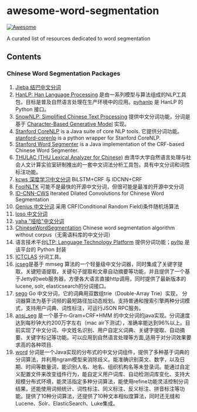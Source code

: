 # awesome-word-segmentation
[![Awesome](https://awesome.re/badge.svg)](https://awesome.re)

A curated list of resources dedicated to word segmentation

## Contents

### Chinese Word Segmentation Packages

1. [Jieba 结巴中文分词](https://github.com/fxsjy/jieba)
1. [HanLP: Han Language Processing](https://github.com/hankcs/HanLP) 是由一系列模型与算法组成的NLP工具包，目标是普及自然语言处理在生产环境中的应用。[pyhanlp](https://github.com/hankcs/pyhanlp) 是 HanLP 的 Python 接口。 
1. [SnowNLP: Simplified Chinese Text Processing](https://github.com/isnowfy/snownlp) 提供中文分词功能，分词是基于 [Character-Based Generative Model](http://aclweb.org/anthology//Y/Y09/Y09-2047.pdf) 实现。
1. [Stanford CoreNLP](https://github.com/stanfordnlp/CoreNLP) is a Java suite of core NLP tools. 它提供分词功能。[stanford-corenlp](https://github.com/Lynten/stanford-corenlp) is a python wrapper for Stanford CoreNLP.
1. [Stanford Word Segmenter](https://nlp.stanford.edu/software/segmenter.html) is a Java implementation of the CRF-based Chinese Word Segmenter.
1. [THULAC (THU Lexical Analyzer for Chinese)](https://github.com/thunlp/THULAC-Python) 由清华大学自然语言处理与社会人文计算实验室研制推出的一套中文词法分析工具包，具有中文分词和词性标注功能。
1. [kcws 深度学习中文分词](https://github.com/koth/kcws) BiLSTM+CRF 与 IDCNN+CRF
1. [FoolNLTK](https://github.com/rockyzhengwu/FoolNLTK) 可能不是最快的开源中文分词，但很可能是最准的开源中文分词
1. [ID-CNN-CWS](https://github.com/hankcs/ID-CNN-CWS) Iterated Dilated Convolutions for Chinese Word Segmentation
1. [Genius 中文分词](https://github.com/duanhongyi/genius) 采用 CRF(Conditional Random Field)条件随机场算法
1. [loso 中文分词](https://github.com/fangpenlin/loso)
1. [yaha "哑哈"中文分词](https://github.com/jannson/yaha)
1. [ChineseWordSegmentation](https://github.com/Moonshile/ChineseWordSegmentation) Chinese word segmentation algorithm without corpus（无需语料库的中文分词）
1. 语言技术平台[LTP: Language Technology Platform](https://github.com/HIT-SCIR/ltp) 提供分词功能；[pyltp](https://github.com/HIT-SCIR/pyltp) 是该平台的 Python 封装
1. [ICTCLAS](https://github.com/NLPIR-team/NLPIR-ICTCLAS) 分词工具。
1. [jcseg](https://github.com/lionsoul2014/jcseg)是基于 mmseg 算法的一个轻量级中文分词器，同时集成了关键字提取，关键短语提取，关键句子提取和文章自动摘要等功能，并且提供了一个基于Jetty的web服务器，方便各大语言直接http调用，同时提供了最新版本的lucene, solr, elasticsearch的分词接口。
1. [sego](https://github.com/huichen/sego) Go 中文分词，它的词典用双数组trie（Double-Array Trie）实现， 分词器算法为基于词频的最短路径加动态规划。支持普通和搜索引擎两种分词模式，支持用户词典、词性标注，可运行JSON RPC服务。
1. [ansj_seg](https://github.com/NLPchina/ansj_seg) 是一个基于n-Gram+CRF+HMM 的中文分词的java实现。分词速度达到每秒钟大约200万字左右（mac air下测试），准确率能达到96%以上。目前实现了中文分词、中文姓名识别、用户自定义词典、关键字提取、自动摘要、关键字标记等功能。可以应用到自然语言处理等方面,适用于对分词效果要求高的各种项目.
1. [word](https://github.com/ysc/word) 分词是一个Java实现的分布式的中文分词组件，提供了多种基于词典的分词算法，并利用ngram模型来消除歧义。能准确识别英文、数字，以及日期、时间等数量词，能识别人名、地名、组织机构名等未登录词。能通过自定义配置文件来改变组件行为，能自定义用户词库、自动检测词库变化、支持大规模分布式环境，能灵活指定多种分词算法，能使用refine功能灵活控制分词结果，还能使用词频统计、词性标注、同义标注、反义标注、拼音标注等功能。提供了10种分词算法，还提供了10种文本相似度算法，同时还无缝和Lucene、Solr、ElasticSearch、Luke集成。
